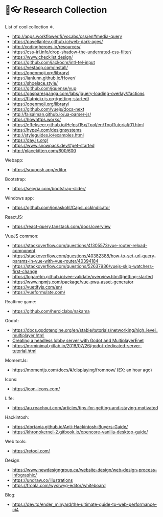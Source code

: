# 🎉👓 Research Collection
List of cool collection ❄.
- http://apps.workflower.fi/vocabs/css/en#media-query
- https://pavellaptev.github.io/web-dark-ages/
- http://codingheroes.io/resources/
- https://css-irl.info/drop-shadow-the-underrated-css-filter/
- https://www.checklist.design/
- https://github.com/jackocnr/intl-tel-input
- https://vestacp.com/install/
- https://openmoji.org/library/
- https://ianlunn.github.io/Hover/
- https://shoelace.style/
- https://github.com/jquense/yup
- https://gasparesganga.com/labs/jquery-loading-overlay/#actions
- https://flatpickr.js.org/getting-started/
- https://openmoji.org/library/
- https://github.com/vuejs/docs-next
- http://faisalman.github.io/ua-parser-js/
- https://howhttps.works/
- https://effekseer.github.io/Helps/15x/Tool/en/ToolTutorial/01.html
- https://hype4.com/designsystems
- http://styleguides.io/examples.html
- https://day.js.org/
- https://www.snowpack.dev/#get-started
- http://placekitten.com/600/600


Webapp:
- https://squoosh.app/editor

Bootstrap:
- https://seiyria.com/bootstrap-slider/

Windows app:
- https://github.com/jonaskohl/CapsLockIndicator

ReactJS: 
- https://react-query.tanstack.com/docs/overview

VueJS common:
- https://stackoverflow.com/questions/41305573/vue-router-reload-component
- https://stackoverflow.com/questions/40382388/how-to-set-url-query-params-in-vue-with-vue-router/40394184
- https://stackoverflow.com/questions/52637936/vuejs-skip-watchers-first-change
- https://logaretm.github.io/vee-validate/overview.html#getting-started
- https://www.npmjs.com/package/vue-pwa-asset-generator
- https://vuetifyjs.com/en/
- https://vueformulate.com/

Realtime game:
- https://github.com/heroiclabs/nakama

Godot: 
- https://docs.godotengine.org/en/stable/tutorials/networking/high_level_multiplayer.html
- [Creating a headless lobby server with Godot and MultiplayerEnet](https://www.youtube.com/watch?v=WXrGi6FmQeA)
- https://mrminimal.gitlab.io/2018/07/26/godot-dedicated-server-tutorial.html

MomentJs: 
- https://momentjs.com/docs/#/displaying/fromnow/ (EX: an hour ago)

Icons:
- https://icon-icons.com/

Life:
- https://au.reachout.com/articles/tips-for-getting-and-staying-motivated

Hackintosh:
- https://dortania.github.io/Anti-Hackintosh-Buyers-Guide/
- https://khronokernel-2.gitbook.io/opencore-vanilla-desktop-guide/

Web tools:
- https://retool.com/

Design: 
- https://www.newdesigngroup.ca/website-design/web-design-process-infographic/
- https://undraw.co/illustrations
- https://froala.com/wysiwyg-editor/whiteboard

Blog: 
- https://dev.to/ender_minyard/the-ultimate-guide-to-web-performance-ci4
